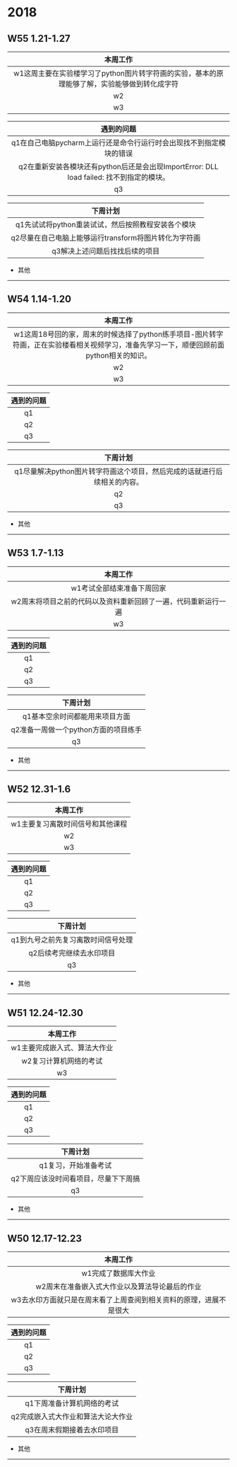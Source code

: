 # 2018

## W55 1.21-1.27

|                           本周工作                           |
| :----------------------------------------------------------: |
| w1这周主要在实验楼学习了python图片转字符画的实验，基本的原理能够了解，实验能够做到转化成字符 |
|                              w2                              |
|                              w3                              |

|                          遇到的问题                          |
| :----------------------------------------------------------: |
| q1在自己电脑pycharm上运行还是命令行运行时会出现找不到指定模块的错误 |
| q2在重新安装各模块还有python后还是会出现ImportError: DLL load failed: 找不到指定的模块。 |
|                              q3                              |

|                       下周计划                        |
| :---------------------------------------------------: |
|  q1先试试将python重装试试，然后按照教程安装各个模块   |
| q2尽量在自己电脑上能够运行transform将图片转化为字符画 |
|            q3解决上述问题后找找后续的项目             |

- 其他

------



## W54 1.14-1.20

|                           本周工作                           |
| :----------------------------------------------------------: |
| w1这周18号回的家，周末的时候选择了python练手项目-图片转字符画，正在实验楼看相关视频学习，准备先学习一下，顺便回顾前面python相关的知识。 |
|                              w2                              |
|                              w3                              |

| 遇到的问题 |
| :--------: |
|     q1     |
|     q2     |
|     q3     |

|                           下周计划                           |
| :----------------------------------------------------------: |
| q1尽量解决python图片转字符画这个项目，然后完成的话就进行后续相关的内容。 |
|                              q2                              |
|                              q3                              |

- 其他

------



## W53 1.7-1.13

|                           本周工作                           |
| :----------------------------------------------------------: |
|                  w1考试全部结束准备下周回家                  |
| w2周末将项目之前的代码以及资料重新回顾了一遍，代码重新运行一遍 |
|                              w3                              |

| 遇到的问题 |
| :--------: |
|     q1     |
|     q2     |
|     q3     |

|               下周计划               |
| :----------------------------------: |
|    q1基本空余时间都能用来项目方面    |
| q2准备一周做一个python方面的项目练手 |
|                  q3                  |

- 其他

------



## W52 12.31-1.6

|             本周工作             |
| :------------------------------: |
| w1主要复习离散时间信号和其他课程 |
|                w2                |
|                w3                |

| 遇到的问题 |
| :--------: |
|     q1     |
|     q2     |
|     q3     |

|              下周计划              |
| :--------------------------------: |
| q1到九号之前先复习离散时间信号处理 |
|      q2后续考完继续去水印项目      |
|                 q3                 |

- 其他

------



## W51 12.24-12.30

|           本周工作           |
| :--------------------------: |
| w1主要完成嵌入式、算法大作业 |
|    w2复习计算机网络的考试    |
|              w3              |

| 遇到的问题 |
| :--------: |
|     q1     |
|     q2     |
|     q3     |

|               下周计划               |
| :----------------------------------: |
|         q1复习，开始准备考试         |
| q2下周应该没时间看项目，尽量下下周搞 |
|                  q3                  |

- 其他

------



## W50 12.17-12.23

| 本周工作 |
| :-: |
| w1完成了数据库大作业 |
| w2周末在准备嵌入式大作业以及算法导论最后的作业 |
| w3去水印方面就只是在周末看了上周查阅到相关资料的原理，进展不是很大 |

| 遇到的问题 |
| :-: |
| q1   |
| q2   |
| q3   |

| 下周计划 |
| :-: |
| q1下周准备计算机网络的考试 |
| q2完成嵌入式大作业和算法大论大作业 |
| q3在周末假期接着去水印项目 |

* 其他
-------------------------------------------------------------